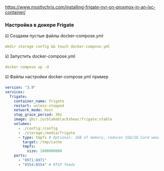 https://www.mostlychris.com/installing-frigate-nvr-on-proxmox-in-an-lxc-container/

### Настройка в докере Frigate

:ballot_box_with_check: Создаем пустые файлы docker-compose.yml
```yaml
mkdir storage config && touch docker-compose.yml
```

:ballot_box_with_check: Запустить docker-compose.yml
```yaml
docker compose up -d
```

:ballot_box_with_check: Файлы настройки docker-compose.yml пример 
```yaml
version: "3.9"
services:
  frigate:
    container_name: frigate
    restart: unless-stopped
    network_mode: host
    stop_grace_period: 30s
    image: ghcr.io/blakeblackshear/frigate:stable
    volumes:
      - ./config:/config
      - ./storage:/media/frigate
      - type: tmpfs # Optional: 1GB of memory, reduces SSD/SD Card wear
        target: /tmp/cache
        tmpfs:
          size: 1000000000
    ports:
      - "8971:8971"
      - "8554:8554" # RTSP feeds

```

